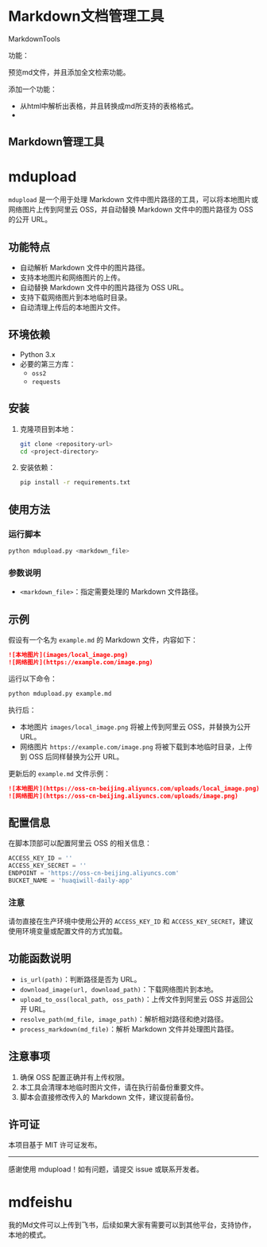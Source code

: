 # Markdown文档管理工具

MarkdownTools



功能：

预览md文件，并且添加全文检索功能。



添加一个功能：

* 从html中解析出表格，并且转换成md所支持的表格格式。
* 





## Markdown管理工具







# mdupload

`mdupload` 是一个用于处理 Markdown 文件中图片路径的工具，可以将本地图片或网络图片上传到阿里云 OSS，并自动替换 Markdown 文件中的图片路径为 OSS 的公开 URL。

## 功能特点

- 自动解析 Markdown 文件中的图片路径。
- 支持本地图片和网络图片的上传。
- 自动替换 Markdown 文件中的图片路径为 OSS URL。
- 支持下载网络图片到本地临时目录。
- 自动清理上传后的本地图片文件。

## 环境依赖

- Python 3.x
- 必要的第三方库：
  - `oss2`
  - `requests`

## 安装

1. 克隆项目到本地：

   ```bash
   git clone <repository-url>
   cd <project-directory>
   ```

2. 安装依赖：

   ```bash
   pip install -r requirements.txt
   ```

## 使用方法

### 运行脚本

```bash
python mdupload.py <markdown_file>
```

### 参数说明

- `<markdown_file>`：指定需要处理的 Markdown 文件路径。

## 示例

假设有一个名为 `example.md` 的 Markdown 文件，内容如下：

```markdown
![本地图片](images/local_image.png)
![网络图片](https://example.com/image.png)
```

运行以下命令：

```bash
python mdupload.py example.md
```

执行后：

- 本地图片 `images/local_image.png` 将被上传到阿里云 OSS，并替换为公开 URL。
- 网络图片 `https://example.com/image.png` 将被下载到本地临时目录，上传到 OSS 后同样替换为公开 URL。

更新后的 `example.md` 文件示例：

```markdown
![本地图片](https://oss-cn-beijing.aliyuncs.com/uploads/local_image.png)
![网络图片](https://oss-cn-beijing.aliyuncs.com/uploads/image.png)
```

## 配置信息

在脚本顶部可以配置阿里云 OSS 的相关信息：

```python
ACCESS_KEY_ID = ''
ACCESS_KEY_SECRET = ''
ENDPOINT = 'https://oss-cn-beijing.aliyuncs.com'
BUCKET_NAME = 'huaqiwill-daily-app'
```

### 注意

请勿直接在生产环境中使用公开的 `ACCESS_KEY_ID` 和 `ACCESS_KEY_SECRET`，建议使用环境变量或配置文件的方式加载。

## 功能函数说明

- `is_url(path)`：判断路径是否为 URL。
- `download_image(url, download_path)`：下载网络图片到本地。
- `upload_to_oss(local_path, oss_path)`：上传文件到阿里云 OSS 并返回公开 URL。
- `resolve_path(md_file, image_path)`：解析相对路径和绝对路径。
- `process_markdown(md_file)`：解析 Markdown 文件并处理图片路径。

## 注意事项

1. 确保 OSS 配置正确并有上传权限。
2. 本工具会清理本地临时图片文件，请在执行前备份重要文件。
3. 脚本会直接修改传入的 Markdown 文件，建议提前备份。

## 许可证

本项目基于 MIT 许可证发布。

---

感谢使用 mdupload！如有问题，请提交 issue 或联系开发者。



# mdfeishu

我的Md文件可以上传到飞书，后续如果大家有需要可以到其他平台，支持协作，本地的模式。





